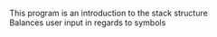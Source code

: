 This program is an introduction to the stack structure  
Balances user input in regards to symbols  

